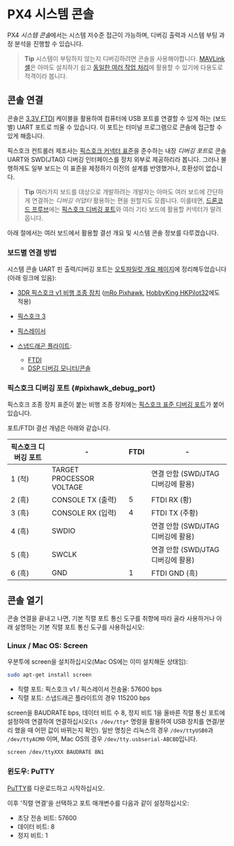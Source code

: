 # PX4 시스템 콘솔

PX4 *시스템 콘솔*에서는 시스템 저수준 접근이 가능하며, 디버깅 출력과 시스템 부팅 과정 분석을 진행할 수 있습니다.

> **Tip** 시스템이 부팅하지 않는지 디버깅하려면 콘솔을 사용해야합니다. [MAVLink 셸](../debug/mavlink_shell.md)은 아마도 설치하기 쉽고 [동일한 여러 작업 처리](../debug/consoles.md#console_vs_shell)에 활용할 수 있기에 다용도로 적격이라 봅니다.

## 콘솔 연결

콘솔은 [3.3V FTDI](https://www.digikey.com/product-detail/en/TTL-232R-3V3/768-1015-ND/1836393) 케이블을 활용하여 컴퓨터에 USB 포트를 연결할 수 있게 하는 (보드별) UART 포트로 띄울 수 있습니다. 이 포트는 터미널 프로그램으로 콘솔에 접근할 수 있게 해줍니다.

픽스호크 컨트롤러 제조사는 [픽스호크 커넥터 표준](#pixhawk_debug_port)을 준수하는 내장 *디버깅 포트*로 콘솔 UART와 SWD(JTAG) 디버깅 인터페이스를 장치 외부로 제공하리라 봅니다. 그러나 불행하게도 일부 보드는 이 표준을 제정하기 이전의 설계를 반영했거나, 호환성이 없습니다.

> **Tip** 여러가지 보드를 대상으로 개발하려는 개발자는 아마도 여러 보드에 간단하게 연결하는 *디버깅 어댑터* 활용하는 편을 원할지도 모릅니다. 이를테면, [드론코드 프루브](https://kb.zubax.com/display/MAINKB/Dronecode+Probe+documentation)에는 [픽스호크 디버깅 포트](#pixhawk_debug_port)와 여러 기타 보드에 활용할 커넥터가 딸려옵니다.

아래 절에서는 여러 보드에서 활용할 결선 개요 및 시스템 콘솔 정보를 다루겠습니다.

### 보드별 연결 방법

시스템 콘솔 UART 핀 출력/디버깅 포트는 [오토파일럿 개요 페이지](https://docs.px4.io/master/en/flight_controller/)에 정리해두었습니다(아래 링크에 있음):

- [3DR 픽스호크 v1 비행 조종 장치](https://docs.px4.io/master/en/flight_controller/pixhawk.html#console-port) ([mRo Pixhawk](https://docs.px4.io/master/en/flight_controller/mro_pixhawk.html#debug-ports), [HobbyKing HKPilot32](https://docs.px4.io/master/en/flight_controller/HKPilot32.html#debug-port)에도 적용)
- [픽스호크 3](https://docs.px4.io/master/en/flight_controller/pixhawk3_pro.html#debug-port)
- [픽스레이서](https://docs.px4.io/master/en/flight_controller/pixracer.html#debug-port)

- [스냅드래곤 플라이트](https://docs.px4.io/master/en/flight_controller/snapdragon_flight.html):
  
  - [FTDI](https://docs.px4.io/master/en/flight_controller/snapdragon_flight_advanced.html#over-ftdi)
  - [DSP 디버깅 모니터/콘솔](https://docs.px4.io/master/en/flight_controller/snapdragon_flight_advanced.html#dsp-debug-monitorconsole)

### 픽스호크 디버깅 포트 {#pixhawk_debug_port}

픽스호크 조종 장치 표준이 붙는 비행 조종 장치에는 [픽스호크 표준 디버깅 포트](https://pixhawk.org/pixhawk-connector-standard/#dronecode_debug)가 붙어있습니다.

포트/FTDI 결선 개념은 아래와 같습니다.

| 픽스호크 디버깅 포트 | -                        | FTDI | -                        |
| ----------- | ------------------------ | ---- | ------------------------ |
| 1 (적)       | TARGET PROCESSOR VOLTAGE |      | 연결 안함 (SWD/JTAG 디버깅에 활용) |
| 2 (흑)       | CONSOLE TX (출력)          | 5    | FTDI RX (황)              |
| 3 (흑)       | CONSOLE RX (입력)          | 4    | FTDI TX (주황)             |
| 4 (흑)       | SWDIO                    |      | 연결 안함 (SWD/JTAG 디버깅에 활용) |
| 5 (흑)       | SWCLK                    |      | 연결 안함 (SWD/JTAG 디버깅에 활용) |
| 6 (흑)       | GND                      | 1    | FTDI GND (흑)             |

## 콘솔 열기

콘솔 연결을 끝내고 나면, 기본 직렬 포트 통신 도구를 취향에 따라 골라 사용하거나 아래 설명하는 기본 직렬 포트 통신 도구를 사용하십시오:

### Linux / Mac OS: Screen

우분투에 screen을 설치하십시오(Mac OS에는 이미 설치해둔 상태임):

```bash
sudo apt-get install screen
```

- 직렬 포트: 픽스호크 v1 / 픽스레이서 전송율: 57600 bps
- 직렬 포트: 스냅드래곤 플라이트의 경우 115200 bps

screen을 BAUDRATE bps, 데이터 비트 수 8, 정지 비트 1을 올바른 직렬 통신 포트에 설정하여 연결하여 연결하십시오(`ls /dev/tty*` 명령을 활용하여 USB 장치를 연결/분리 했을 때 어떤 값이 바뀌는지 확인). 일반 명칭은 리눅스의 경우 `/dev/ttyUSB0`과 `/dev/ttyACM0` 이며, Mac OS의 경우 `/dev/tty.usbserial-ABCBD`입니다.

```bash
screen /dev/ttyXXX BAUDRATE 8N1
```

### 윈도우: PuTTY

[PuTTY](http://www.chiark.greenend.org.uk/~sgtatham/putty/download.html)를 다운로드하고 시작하십시오.

이후 '직렬 연결'을 선택하고 포트 매개변수를 다음과 같이 설정하십시오:

- 초당 전송 비트: 57600
- 데이터 비트: 8
- 정지 비트: 1